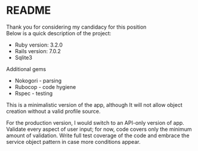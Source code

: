 # README

Thank you for considering my candidacy for this position  
Below is a quick description of the project:

* Ruby version: 3.2.0
* Rails version:  7.0.2
* Sqlite3

Additional  gems
* Nokogori - parsing
* Rubocop - code hygiene
* Rspec - testing

This is a minimalistic version of the app, although
It will not allow object creation without a valid profile source.

For the production version, I would switch to an API-only version of  app.
Validate every aspect of user input; for now, code covers only the minimum amount of validation.
Write full test coverage of the code and embrace the service object pattern in case more conditions appear.